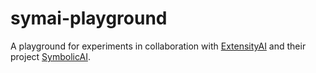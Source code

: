 # symai-playground

A playground for experiments in collaboration with [ExtensityAI](https://github.com/ExtensityAI/) and their project [SymbolicAI](https://github.com/ExtensityAI/symbolicai).
